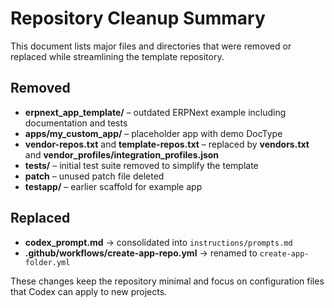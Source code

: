 # Repository Cleanup Summary

This document lists major files and directories that were removed or replaced while streamlining the template repository.

## Removed

- **erpnext_app_template/** – outdated ERPNext example including documentation and tests
- **apps/my_custom_app/** – placeholder app with demo DocType
- **vendor-repos.txt** and **template-repos.txt** – replaced by **vendors.txt** and **vendor_profiles/integration_profiles.json**
- **tests/** – initial test suite removed to simplify the template
- **patch** – unused patch file deleted
- **testapp/** – earlier scaffold for example app

## Replaced

- **codex_prompt.md** → consolidated into `instructions/prompts.md`
- **.github/workflows/create-app-repo.yml** → renamed to `create-app-folder.yml`

These changes keep the repository minimal and focus on configuration files that Codex can apply to new projects.
